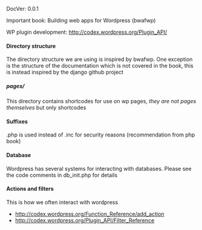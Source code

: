 DocVer: 0.0.1


Important book: Building web apps for Wordpress (bwafwp)

WP plugin development: http://codex.wordpress.org/Plugin_API/


#### Directory structure

The directory structure we are using is inspired by bwafwp. One exception is the structure of the documentation which is not covered in the book, this is instead inspired by the django github project

##### pages/

This directory contains shortcodes for use on wp pages, *they are not pages themselves* but only shortcodes


#### Suffixes

.php is used instead of .inc for security reasons (recommendation from php book)


#### Database

Wordpress has several systems for interacting with databases. Please see the code comments in db_init.php for details


#### Actions and filters

This is how we often interact with wordpress
* http://codex.wordpress.org/Function_Reference/add_action
* http://codex.wordpress.org/Plugin_API/Filter_Reference

